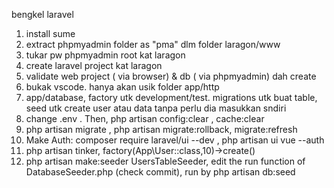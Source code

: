 bengkel laravel
1. install sume
2. extract phpmyadmin folder as "pma" dlm folder laragon/www
3. tukar pw phpmyadmin root kat laragon
4. create laravel project kat laragon
5. validate web project ( via browser) & db ( via phpmyadmin) dah create
6. bukak vscode. hanya akan usik folder app/http
7. app/database, factory utk development/test. migrations utk buat table, seed utk  create user atau data tanpa perlu dia masukkan sndiri
8. change .env . Then, php artisan config:clear , cache:clear
9. php artisan migrate , php artisan migrate:rollback, migrate:refresh
10. Make Auth: composer require laravel/ui --dev , php artisan ui vue --auth
11. php artisan tinker, factory(App\User::class,10)->create()
12. php artisan make:seeder UsersTableSeeder, edit the run function of DatabaseSeeder.php (check commit), run by php artisan db:seed